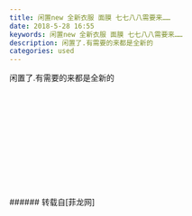 ```yaml
---
title: 闲置new 全新衣服 面膜 七七八八需要来……
date: 2018-5-28 16:55
keywords: 闲置new 全新衣服 面膜 七七八八需要来……
description: 闲置了.有需要的来都是全新的
categories: used
---
```

<td class="t_f" id="postmessage_1370780">

闲置了.有需要的来都是全新的<br/>
<img alt="" border="0" class="zoom" data-cf-modified-5e4e352b9999094719b29ab4-="" file="http://www.flw.ph/data/appbyme/upload/image/201805/28/29JVo1AFqyjP.jpg" id="aimg_jphwp" lazyloadthumb="1" onclick="" onmouseover="" src="http://www.flw.ph/data/appbyme/upload/image/201805/28/29JVo1AFqyjP.jpg"/><br/>
<br/>
<img alt="" border="0" class="zoom" data-cf-modified-5e4e352b9999094719b29ab4-="" file="http://www.flw.ph/data/appbyme/upload/image/201805/28/HI7kCD3dwuLH.jpg" id="aimg_Gz0h2" lazyloadthumb="1" onclick="" onmouseover="" src="http://www.flw.ph/data/appbyme/upload/image/201805/28/HI7kCD3dwuLH.jpg"/><br/>
<br/>
<img alt="" border="0" class="zoom" data-cf-modified-5e4e352b9999094719b29ab4-="" file="http://www.flw.ph/data/appbyme/upload/image/201805/28/7EKso1cqA5Qp.jpg" id="aimg_hWHpu" lazyloadthumb="1" onclick="" onmouseover="" src="http://www.flw.ph/data/appbyme/upload/image/201805/28/7EKso1cqA5Qp.jpg"/><br/>
<br/>
<img alt="" border="0" class="zoom" data-cf-modified-5e4e352b9999094719b29ab4-="" file="http://www.flw.ph/data/appbyme/upload/image/201805/28/vepvE5M4mja0.jpg" id="aimg_J109f" lazyloadthumb="1" onclick="" onmouseover="" src="http://www.flw.ph/data/appbyme/upload/image/201805/28/vepvE5M4mja0.jpg"/><br/>
<br/>
<img alt="" border="0" class="zoom" data-cf-modified-5e4e352b9999094719b29ab4-="" file="http://www.flw.ph/data/appbyme/upload/image/201805/28/N2WpgLdqEEgI.jpg" id="aimg_Aj896" lazyloadthumb="1" onclick="" onmouseover="" src="http://www.flw.ph/data/appbyme/upload/image/201805/28/N2WpgLdqEEgI.jpg"/><br/>
<br/>
<img alt="" border="0" class="zoom" data-cf-modified-5e4e352b9999094719b29ab4-="" file="http://www.flw.ph/data/appbyme/upload/image/201805/28/j7sll529snFD.jpg" id="aimg_v9fZ1" lazyloadthumb="1" onclick="" onmouseover="" src="http://www.flw.ph/data/appbyme/upload/image/201805/28/j7sll529snFD.jpg"/><br/>
<br/>
<img alt="" border="0" class="zoom" data-cf-modified-5e4e352b9999094719b29ab4-="" file="http://www.flw.ph/data/appbyme/upload/image/201805/28/BvhAg6ENnRNz.jpg" id="aimg_swYXW" lazyloadthumb="1" onclick="" onmouseover="" src="http://www.flw.ph/data/appbyme/upload/image/201805/28/BvhAg6ENnRNz.jpg"/><br/>
<br/>
<img alt="" border="0" class="zoom" data-cf-modified-5e4e352b9999094719b29ab4-="" file="http://www.flw.ph/data/appbyme/upload/image/201805/28/TyfWGKdRIpyb.jpg" id="aimg_xi2zw" lazyloadthumb="1" onclick="" onmouseover="" src="http://www.flw.ph/data/appbyme/upload/image/201805/28/TyfWGKdRIpyb.jpg"/><br/>
<br/>
<img alt="" border="0" class="zoom" data-cf-modified-5e4e352b9999094719b29ab4-="" file="http://www.flw.ph/data/appbyme/upload/image/201805/28/lbJM17D4pYHV.jpg" id="aimg_WTTr2" lazyloadthumb="1" onclick="" onmouseover="" src="http://www.flw.ph/data/appbyme/upload/image/201805/28/lbJM17D4pYHV.jpg"/><br/>
<br/>
<img alt="" border="0" class="zoom" data-cf-modified-5e4e352b9999094719b29ab4-="" file="http://www.flw.ph/data/appbyme/upload/image/201805/28/1L09P2CSb6jf.jpg" id="aimg_Njc4J" lazyloadthumb="1" onclick="" onmouseover="" src="http://www.flw.ph/data/appbyme/upload/image/201805/28/1L09P2CSb6jf.jpg"/><br/>
<br/>
<img alt="" border="0" class="zoom" data-cf-modified-5e4e352b9999094719b29ab4-="" file="http://www.flw.ph/data/appbyme/upload/image/201805/28/gcFvh4idTlWe.jpg" id="aimg_E15QY" lazyloadthumb="1" onclick="" onmouseover="" src="http://www.flw.ph/data/appbyme/upload/image/201805/28/gcFvh4idTlWe.jpg"/><br/>
<br/>
</td>
###### 转载自[菲龙网]